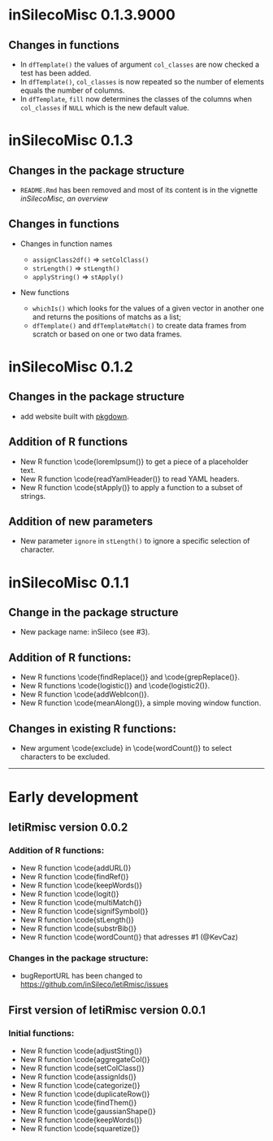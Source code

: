 # inSilecoMisc 0.1.3.9000

## Changes in functions

- In `dfTemplate()` the values of argument `col_classes` are now checked a test has been added.
- In `dfTemplate()`, `col_classes` is now repeated so the number of elements equals the number of columns.
- In `dfTemplate`, `fill` now determines the classes of the columns when `col_classes` if `NULL` which is the new default value.


# inSilecoMisc 0.1.3

## Changes in the package structure

- `README.Rmd` has been removed and most of its content is in the vignette
*inSilecoMisc, an overview*


## Changes in functions

- Changes in function names
  - `assignClass2df()` => `setColClass()`
  - `strLength()` => `stLength()`
  - `applyString()` => `stApply()`

- New functions
  - `whichIs()` which looks for the values of a given vector in another one and returns the positions of matchs as a list;
  - `dfTemplate()` and `dfTemplateMatch()` to create data frames from scratch or based on one or two data frames.



# inSilecoMisc 0.1.2

## Changes in the package structure

- add website built with [pkgdown](https://github.com/r-lib/pkgdown).

## Addition of R functions

- New R function \code{loremIpsum()} to get a piece of a placeholder text.
- New R function \code{readYamlHeader()} to read YAML headers.
- New R function \code{stApply()} to apply a function to a subset of strings.

## Addition of new parameters

- New parameter `ignore` in `stLength()` to ignore a specific selection of character.



# inSilecoMisc 0.1.1

## Change in the package structure

  - New package name: inSileco (see #3).

## Addition of R functions:

  - New R functions \code{findReplace()} and \code{grepReplace()}.
  - New R functions \code{logistic()} and \code{logistic2()}.
  - New R function \code{addWebIcon()}.
  - New R function \code{meanAlong()}, a simple moving window function.

## Changes in existing R functions:

  - New argument \code{exclude} in \code{wordCount()} to select characters to be excluded.


---------

# Early development

## letiRmisc version 0.0.2

### Addition of R functions:

  - New R function \code{addURL()}
  - New R function \code{findRef()}
  - New R function \code{keepWords()}
  - New R function \code{logit()}
  - New R function \code{multiMatch()}
  - New R function \code{signifSymbol()}
  - New R function \code{stLength()}
  - New R function \code{substrBib()}
  - New R function \code{wordCount()} that adresses #1 (@KevCaz)

### Changes in the package structure:

  - bugReportURL has been changed to https://github.com/inSileco/letiRmisc/issues


## First version of letiRmisc version 0.0.1

### Initial functions:

- New R function \code{adjustSting()}
- New R function \code{aggregateCol()}
- New R function \code{setColClass()}
- New R function \code{assignIds()}
- New R function \code{categorize()}
- New R function \code{duplicateRow()}
- New R function \code{findThem()}
- New R function \code{gaussianShape()}
- New R function \code{keepWords()}
- New R function \code{squaretize()}
